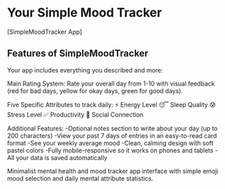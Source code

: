 # Your Simple Mood Tracker

[SimpleMoodTracker App]

## Features of SimpleMoodTracker
Your app includes everything you described and more:

Main Rating System: Rate your overall day from 1-10 with visual feedback (red for bad days, yellow for okay days, green for good days).

Five Specific Attributes to track daily:
⚡ Energy Level
😴 Sleep Quality
😰 Stress Level
✅ Productivity
💬 Social Connection

Additional Features:
-Optional notes section to write about your day (up to 200 characters)
-View your past 7 days of entries in an easy-to-read card format
-See your weekly average mood
-Clean, calming design with soft pastel colors
-Fully mobile-responsive so it works on phones and tablets
-All your data is saved automatically

Minimalist mental health and mood tracker app interface with simple emoji mood selection and daily mental attribute statistics.
